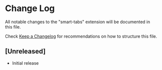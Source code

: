 # Change Log

All notable changes to the "smart-tabs" extension will be documented in this file.

Check [Keep a Changelog](http://keepachangelog.com/) for recommendations on how to structure this file.

## [Unreleased]

- Initial release
